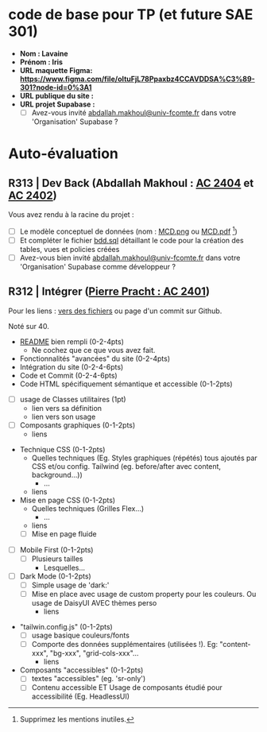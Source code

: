 # code de base pour TP (et future SAE 301)

- **Nom : Lavaine**
- **Prénom : Iris**
- **URL maquette Figma: https://www.figma.com/file/oItuFjL78Ppaxbz4CCAVDDSA%C3%89-301?node-id=0%3A1**
- **URL publique du site :**
- **URL projet Supabase :**
  - [ ] Avez-vous invité abdallah.makhoul@univ-fcomte.fr dans votre 'Organisation' Supabase ?

# Auto-évaluation

## R313 | Dev Back (Abdallah Makhoul : [AC 2404](https://moodle.univ-fcomte.fr/mod/assign/view.php?id=612670) et [AC 2402](https://moodle.univ-fcomte.fr/mod/assign/view.php?id=612669))

Vous avez rendu à la racine du projet :

- [ ] Le modèle conceptuel de données (nom : [MCD.png](/MCD.png) ou [MCD.pdf](/MCD.pdf) [^1])
- [ ] Et compléter le fichier [bdd.sql](/bdd.sql) détaillant le code pour la création des tables, vues et policies créées
- [ ] Avez-vous bien invité abdallah.makhoul@univ-fcomte.fr dans votre 'Organisation' Supabase comme développeur ?

## R312 | Intégrer ([Pierre Pracht : AC 2401](https://moodle.univ-fcomte.fr/mod/assign/view.php?id=612668))

Pour les liens :
[vers des fichiers](https://docs.github.com/en/repositories/managing-your-repositorys-settings-and-features/customizing-your-repository/about-readmes#relative-links-and-image-paths-in-readme-files) ou page d'un commit sur Github.

Noté sur 40.

- [README](/README.md) bien rempli (0-2-4pts)
  - Ne cochez que ce que vous avez fait.
- Fonctionnalités "avancées" du site (0-2-4pts)
- Intégration du site (0-2-4-6pts)
- Code et Commit (0-2-4-6pts)
- Code HTML spécifiquement sémantique et accessible (0-1-2pts)

- [ ] usage de Classes utilitaires (1pt)
  - lien vers sa définition
  - lien vers son usage
- [ ] Composants graphiques (0-1-2pts)
  - liens
- Technique CSS (0-1-2pts)
  - Quelles techniques (Eg. Styles graphiques (répétés) tous ajoutés par CSS et/ou
    config. Tailwind (eg. before/after avec content, background...))
    - ...
  - liens
- Mise en page CSS (0-1-2pts)
  - Quelles techniques (Grilles Flex...)
    - ...
  - liens
  - [ ] Mise en page fluide
- [ ] Mobile First (0-1-2pts)
  - [ ] Plusieurs tailles
    - Lesquelles...
- [ ] Dark Mode (0-1-2pts)
  - [ ] Simple usage de 'dark:'
  - [ ] Mise en place avec usage de custom property pour les couleurs. Ou usage de DaisyUI AVEC thèmes perso
    - liens
- "tailwin.config.js" (0-1-2pts)
  - [ ] usage basique couleurs/fonts
  - [ ] Comporte des données supplémentaires (utilisées !). Eg: "content-xxx", "bg-xxx", "grid-cols-xxx"...
    - liens
- Composants "accessibles" (0-1-2pts)
  - [ ] textes "accessibles" (eg. 'sr-only')
  - [ ] Contenu accessible ET Usage de composants étudié pour accessibilité (Eg. HeadlessUI)

[^1]: Supprimez les mentions inutiles.
